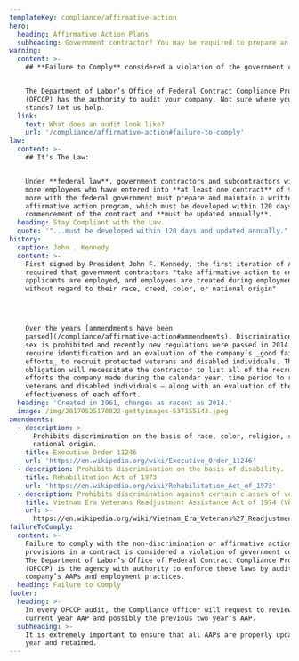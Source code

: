 ```yaml
---
templateKey: compliance/affirmative-action
hero:
  heading: Affirmative Action Plans
  subheading: Government contractor? You may be required to prepare an AAP.
warning:
  content: >-
    ## **Failure to Comply** considered a violation of the government contract!


    The Department of Labor’s Office of Federal Contract Compliance Program
    (OFCCP) has the authority to audit your company. Not sure where your company
    stands? Let us help.
  link:
    text: What does an audit look like?
    url: '/compliance/affirmative-action#failure-to-comply'
law:
  content: >-
    ## It's The Law:


    Under **federal law**, government contractors and subcontractors with 50 or
    more employees who have entered into **at least one contract** of $50,000 or
    more with the federal government must prepare and maintain a written
    affirmative action program, which must be developed within 120 days from the
    commencement of the contract and **must be updated annually**.
  heading: Stay Compliant with the Law.
  quote: '"...must be developed within 120 days and updated annually."'
history:
  caption: John . Kennedy
  content: >-
    First signed by President John F. Kennedy, the first iteration of AAP
    required that government contractors "take affirmative action to ensure that
    applicants are employed, and employees are treated during employment,
    without regard to their race, creed, color, or national origin"




    Over the years [ammendments have been
    passed](/compliance/affirmative-action#ammendments). Discrimination based on
    sex is prohibited and recently new regulations were passed in 2014 that
    require identification and an evaluation of the company’s _good faith
    efforts_ to recruit protected veterans and disabled individuals. This
    obligation will necessitate the contractor to list all of the recruiting
    efforts the company made during the calendar year, time period to recruit
    veterans and disabled individuals — along with an evaluation of the
    effectiveness of each effort.
  heading: 'Created in 1961, changes as recent as 2014.'
  image: /img/20170525170822-gettyimages-537155143.jpeg
amendments:
  - description: >-
      Prohibits discrimination on the basis of race, color, religion, sex, or
      national origin.
    title: Executive Order 11246
    url: 'https://en.wikipedia.org/wiki/Executive_Order_11246'
  - description: Prohibits discrimination on the basis of disability.
    title: Rehabilitation Act of 1973
    url: 'https://en.wikipedia.org/wiki/Rehabilitation_Act_of_1973'
  - description: Prohibits discrimination against certain classes of veterans.
    title: Vietnam Era Veterans Readjustment Assistance Act of 1974 (VEVRAA)
    url: >-
      https://en.wikipedia.org/wiki/Vietnam_Era_Veterans%27_Readjustment_Assistance_Act
failureToComply:
  content: >-
    Failure to comply with the non-discrimination or affirmative action
    provisions in a contract is considered a violation of government contract.
    The Department of Labor’s Office of Federal Contract Compliance Program
    (OFCCP) is the agency with authority to enforce these laws by auditing a
    company’s AAPs and employment practices.
  heading: Failure to Comply
footer:
  heading: >-
    In every OFCCP audit, the Compliance Officer will request to review the
    current year AAP and possibly the previous two year's AAP.
  subheading: >-
    It is extremely important to ensure that all AAPs are properly updated each
    year and retained.
---
```


